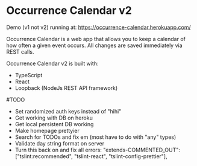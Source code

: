 # Occurrence Calendar v2

Demo (v1 not v2) running at:
https://occurrence-calendar.herokuapp.com/

Occurrence Calendar is a web app that allows you to keep a calendar of how often a given event occurs. All changes are saved immediately via REST calls.

Occurrence Calendar v2 is built with:
* TypeScript
* React
* Loopback (NodeJs REST API framework)

#TODO
- Set randomized auth keys instead of "hihi"
- Get working with DB on heroku
- Get local persistent DB working
- Make homepage prettyier
- Search for TODOs and fix em (most have to do with "any" types)
- Validate day string format on server
- Turn this back on and fix all errors:   "extends-COMMENTED_OUT": ["tslint:recommended", "tslint-react", "tslint-config-prettier"],
